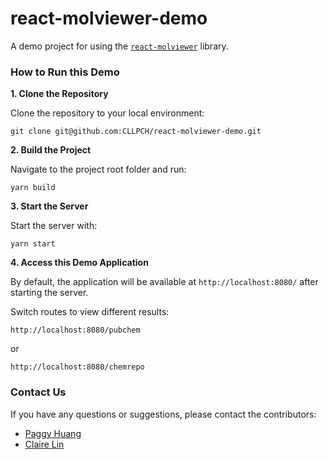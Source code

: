 # react-molviewer-demo

A demo project for using the [`react-molviewer`](https://cllde8.github.io/react-molviewer/) library.

### How to Run this Demo

**1. Clone the Repository**

Clone the repository to your local environment:

```
git clone git@github.com:CLLPCH/react-molviewer-demo.git
```

**2. Build the Project**

Navigate to the project root folder and run:

```
yarn build
```

**3. Start the Server**

Start the server with:

```
yarn start
```

**4. Access this Demo Application**

By default, the application will be available at `http://localhost:8080/` after starting the server.

Switch routes to view different results:

```
http://localhost:8080/pubchem
```

or

```
http://localhost:8080/chemrepo
```

### Contact Us

If you have any questions or suggestions, please contact the contributors:

* [Paggy Huang](mailto:paggy.huang@gmail.com)
* [Claire Lin](mailto:lclaire@gmail.com)
